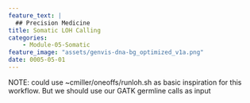 ```yaml
---
feature_text: |
  ## Precision Medicine
title: Somatic LOH Calling
categories:
    - Module-05-Somatic
feature_image: "assets/genvis-dna-bg_optimized_v1a.png"
date: 0005-05-01
---
```


NOTE: could use ~cmiller/oneoffs/runloh.sh as basic inspiration for this workflow.  But we should use our GATK germline calls as input

